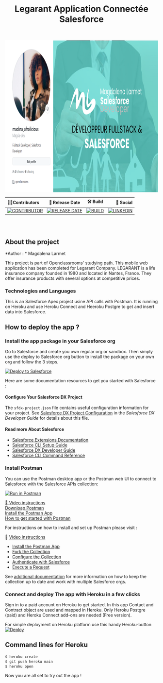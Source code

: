 <!-- Improved compatibility of back to top link: See: https://github.com/Magda-dev -->
<a name="readme-top"></a>
<!--
*** Thanks for checking out this Heroku project
*** Don't forget to give the project a star!
*** Thanks again! Now go create your AWESOME Heroku App! :D
-->
<!-- HEADER README -->
<div align="center">  
  <h1>Legarant Application Connectée Salesforce</h1></br></br>
   <img margin-bottom="3em" src="/images/img-header.png" alt="HEADER PROJECT" width="950" height="500">


| 👩‍💼Contributors      |📅 Release Date             |🛠    Build              |🧪 Social  |
|:----   |:----:    |:----:    |----:    |
| [![CONTRIBUTOR](https://img.shields.io/badge/Larmet-white?style=flat&label=Magdalena%20&labelColor=%23000000&color=%2361DBD1)](https://www.linkedin.com/in/magdalenalarmet-salesforce-developpeur/)      | [![RELEASE DATE](https://img.shields.io/badge/September%202023-white?style=flat&label=Snapshot&labelColor=%23000000&color=%23FFFFFF)](https://github.com/Magda-dev/Legarant_P12)      |  [![BUILD](https://img.shields.io/badge/passed-brightgreen?style=flat&label=BUILD&labelColor=%23000000&color=%2361f522)](https://github.com/Magda-dev/Legarant_P12)      |   [![LINKEDIN](https://img.shields.io/badge/Magdalena%20Larmet-white?style=flat&label=Linkedin&labelColor=%23000000&color=%23004182&link=https%3A%2F%2Fwww.linkedin.com%2Fin%2Fmagdalenalarmet-salesforce-developpeur%2F)](https://www.linkedin.com/in/magdalenalarmet-salesforce-developpeur/) |   

</div></br></br>
<!-- PROJECT SHIELDS -->
<!--
*** I'm using markdown "reference style" links for readability.
*** Reference links are enclosed in brackets [ ] instead of parentheses ( ).
*** See the bottom of this document for the declaration of the reference variables
*** for contributors-url, forks-url, etc. This is an optional, concise syntax you may use.
*** https://www.markdownguide.org/basic-syntax/#reference-style-links
-->




## About the project
*Author : * Magdalena Larmet

This project is part of Openclassrooms' studying path.
This mobile web application has been completed for Legarant Company. LEGARANT is a life insurance company founded in 1980 and located in Nantes, France. They offer insurance products with several options at competitive prices.

### Technologies and Languages

This is an Salesforce Apex project usine API calls with Postman. It is running on Heroku and use Heroku Connect and Heeroku Postgre to get and insert data into Salesforce. 


## How to deploy the app ?

### Install the app package in your Salesforce org 

Go to Salesforce and create you own regular org or sandbox.
Then simply use the deploy to Salesforce org button to install the package on your own org and follow the 3 steps.</br>

<a href="https://githubsfdeploy.herokuapp.com/?owner=Magda-dev;repo=Legarant_P12">
  <img alt="Deploy to Salesforce"
       src="https://raw.githubusercontent.com/afawcett/githubsfdeploy/master/src/main/webapp/resources/img/deploy.png">
</a>
</br>

Here are some documentation resources to get you started with Salesforce :


#### Configure Your Salesforce DX Project
The `sfdx-project.json` file contains useful configuration information for your project. See [Salesforce DX Project Configuration](https://developer.salesforce.com/docs/atlas.en-us.sfdx_dev.meta/sfdx_dev/sfdx_dev_ws_config.htm) in the _Salesforce DX Developer Guide_ for details about this file.


#### Read more About Salesforce
- [Salesforce Extensions Documentation](https://developer.salesforce.com/tools/vscode/)
- [Salesforce CLI Setup Guide](https://developer.salesforce.com/docs/atlas.en-us.sfdx_setup.meta/sfdx_setup/sfdx_setup_intro.htm)
- [Salesforce DX Developer Guide](https://developer.salesforce.com/docs/atlas.en-us.sfdx_dev.meta/sfdx_dev/sfdx_dev_intro.htm)
- [Salesforce CLI Command Reference](https://developer.salesforce.com/docs/atlas.en-us.sfdx_cli_reference.meta/sfdx_cli_reference/cli_reference.htm)


### Install Postman
You can use the Postman desktop app or the Postman web UI to connect to Salesforce with the Salesforce APIs collection:

<a href="https://www.postman.com/downloads/" target="_blank"><img src="https://run.pstmn.io/button.svg" alt="Run in Postman"></a>

<a href="https://www.youtube.com/watch?v=W-IwW6RM4F0&ab_channel=SalesforceDevelopers">🎥 Video instructions</a></br>
<a href="https://www.postman.com/downloads/">Downloap Postman</a></br>
<a href="https://github.com/forcedotcom/postman-salesforce-apis/blob/master/install-with-app.md#install-the-postman-app">Install the Postman App </a></br>
<a href="https://quickstarts.postman.com/">How to get started with Postman</a></br>

For instructions on how to install and set up Postman please visit : 

🎥 [Video instructions](https://youtu.be/W-IwW6RM4F0)

- [Install the Postman App](#install-the-postman-app)
- [Fork the Collection](#fork-the-collection)
- [Configure the Collection](#configure-the-collection)
- [Authenticate with Salesforce](#authenticate-with-salesforce)
- [Execute a Request](#execute-a-request)

See [additional documentation](README.md#additional-documentation) for more information on how to keep the collection up to date and work with multiple Salesforce orgs.


### Connect and deploy The app with Heroku in a few clicks

Sign in to a paid account on Heroku to get started. 
In this app Contact and Contract object are used and mapped in Heroku.
Only Heroku Postgre (paid) and Heroku Connect add-ons are needed (Free version).

For simple deployment on Heroku platform use this handy Heroku-button 
[![Deploy](https://www.herokucdn.com/deploy/button.svg)](https://heroku.com/deploy?template=https://github.com/Magda-dev/Legarant_P12)

## Command lines for Heroku
```
$ heroku create
$ git push heroku main
$ heroku open
```

Now you are all set to try out the app ! 
